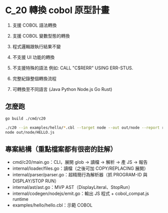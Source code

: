 # C_20 轉換 cobol 原型計畫

1. 支援 COBOL 語法轉換

2. 支援 COBOL 變數型態的轉換

3. 程式邏輯跟執行結果不變

4. 不支援 UI 功能的轉換

5. 不支援特殊的語法 例如: CALL "C$RERR" USING ERR-STUS.

6. 完整紀錄整個轉換流程

7. 可轉換至不同語言 (Java Python Node.js Go Rust)

## 怎麼跑

```bash
go build ./cmd/c20
```

```bash
./c20 --in examples/hello/*.cbl --target node --out out/node --report report
node out/node/HELLO.js
```

## 專案結構（重點檔案都有很密的註解）

- cmd/c20/main.go：CLI，展開 glob → 讀檔 → 解析 → 產 JS → 報告
- internal/loader/files.go：讀檔（之後可加 COPY/REPLACING 展開）
- internal/parser/parser.go：超精簡行為解析器（抓 PROGRAM-ID 與 DISPLAY/STOP RUN）
- internal/ast/ast.go：MVP AST（DisplayLiteral、StopRun）
- internal/codegen/nodejs/emit.go：輸出 JS 程式 + cobol_compat.js runtime
- examples/hello/hello.cbl：示範 COBOL
